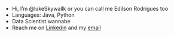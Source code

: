 - Hi, I’m @lukeSkywallk or you can call me Edilson Rodrigues too
- Languages: Java, Python 
- Data Scientist wannabe
- Reach me on [Linkedin](https://www.linkedin.com/in/edilson-rodrigues-438156138/) and my [email](mailto:edilson.w3g@gmail.com)

<!---
lukeSkywallk/lukeSkywallk is a ✨ special ✨ repository because its `README.md` (this file) appears on your GitHub profile.
You can click the Preview link to take a look at your changes.
--->
